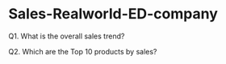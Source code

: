 # Sales-Realworld-ED-company

Q1. What is the overall sales trend?

Q2. Which are the Top 10 products by sales?
